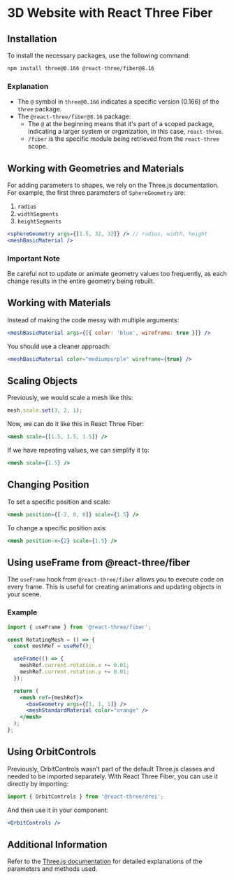 # 3D Website with React Three Fiber

## Installation

To install the necessary packages, use the following command:
```bash
npm install three@0.166 @react-three/fiber@8.16
```

### Explanation

- The `@` symbol in `three@0.166` indicates a specific version (0.166) of the `three` package.
- The `@react-three/fiber@8.16` package:
  - The `@` at the beginning means that it's part of a scoped package, indicating a larger system or organization, in this case, `react-three`.
  - `/fiber` is the specific module being retrieved from the `react-three` scope.

## Working with Geometries and Materials

For adding parameters to shapes, we rely on the Three.js documentation. For example, the first three parameters of `SphereGeometry` are:

1. `radius`
2. `widthSegments`
3. `heightSegments`

```jsx
<sphereGeometry args={[1.5, 32, 32]} /> // radius, width, height
<meshBasicMaterial />
```

### Important Note

Be careful not to update or animate geometry values too frequently, as each change results in the entire geometry being rebuilt.

## Working with Materials

Instead of making the code messy with multiple arguments:

```jsx
<meshBasicMaterial args={[{ color: 'blue', wireframe: true }]} />
```

You should use a cleaner approach:

```jsx
<meshBasicMaterial color="mediumpurple" wireframe={true} />
```

## Scaling Objects

Previously, we would scale a mesh like this:
```jsx
mesh.scale.set(3, 2, 1);
```
Now, we can do it like this in React Three Fiber:

```jsx
<mesh scale={[1.5, 1.5, 1.5]} />
```

If we have repeating values, we can simplify it to:
```jsx
<mesh scale={1.5} />
```

## Changing Position

To set a specific position and scale:
```jsx
<mesh position={[-2, 0, 0]} scale={1.5} />
```

To change a specific position axis:
```jsx
<mesh position-x={2} scale={1.5} />
```

## Using useFrame from @react-three/fiber

The `useFrame` hook from `@react-three/fiber` allows you to execute code on every frame. This is useful for creating animations and updating objects in your scene.

### Example

```jsx
import { useFrame } from '@react-three/fiber';

const RotatingMesh = () => {
  const meshRef = useRef();

  useFrame(() => {
    meshRef.current.rotation.x += 0.01;
    meshRef.current.rotation.y += 0.01;
  });

  return (
    <mesh ref={meshRef}>
      <boxGeometry args={[1, 1, 1]} />
      <meshStandardMaterial color="orange" />
    </mesh>
  );
};
```

## Using OrbitControls

Previously, OrbitControls wasn't part of the default Three.js classes and needed to be imported separately. With React Three Fiber, you can use it directly by importing:

```jsx
import { OrbitControls } from '@react-three/drei';
```

And then use it in your component:

```jsx
<OrbitControls />
```

## Additional Information

Refer to the [Three.js documentation](https://threejs.org/docs/index.html#manual/en/introduction/Creating-a-scene) for detailed explanations of the parameters and methods used.

